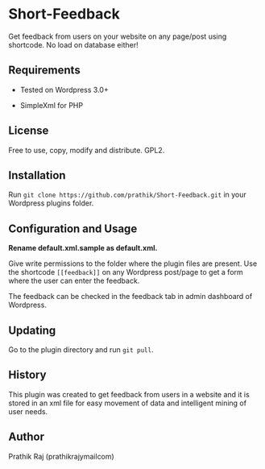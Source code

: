 Short-Feedback
==============

Get feedback from users on your website on any page/post using shortcode. No load on database either!

Requirements
------------

* Tested on Wordpress 3.0+

* SimpleXml for PHP

License
-------

Free to use, copy, modify and distribute. GPL2.

Installation
------------

Run `git clone https://github.com/prathik/Short-Feedback.git` in your Wordpress plugins folder.

Configuration and Usage
-----------------------

**Rename default.xml.sample as default.xml.**

Give write permissions to the folder where the plugin files are present. Use the shortcode `[[feedback]]` on any Wordpress post/page to get a form where the user can enter the feedback.

The feedback can be checked in the feedback tab in admin dashboard of Wordpress.

Updating
--------

Go to the plugin directory and run `git pull`.

History
-------

This plugin was created to get feedback from users in a website and it is stored in an xml file for easy movement of data and intelligent mining of user needs.

Author
------

Prathik Raj (prathikraj<at>ymail<dot>com)
